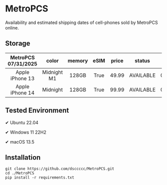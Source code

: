 # MetroPCS
Availability and estimated shipping dates of cell-phones sold by MetroPCS online.
## Storage
|MetroPCS 07/31/2025|color|memory|eSIM|price|status|shipping from|shipping to|
|:--:|:--:|:--:|:--:|:--:|:--:|:--:|:--:|
|Apple iPhone 13|Midnight M1|128GB|True|49.99|AVAILABLE|07/31/2025|08/06/2025|
|Apple iPhone 14|Midnight|128GB|True|99.99|AVAILABLE|07/31/2025|08/06/2025|

## Tested Environment
✔ Ubuntu 22.04

✔ Windows 11 22H2

✔ macOS 13.5
## Installation
```
git clone https://github.com/dsccccc/MetroPCS.git
cd ./MetroPCS
pip install -r requirements.txt
```
